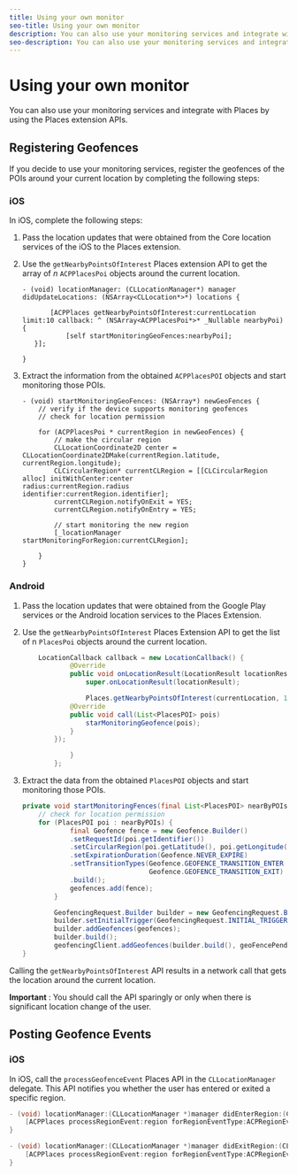 ```yaml
---
title: Using your own monitor
seo-title: Using your own monitor
description: You can also use your monitoring services and integrate with Location Service by using the Places extension APIs. 
seo-description: You can also use your monitoring services and integrate with Location Service by using the Places extension APIs. 
---
```


# Using your own monitor

You can also use your monitoring services and integrate with Places by using the Places extension APIs.

## Registering Geofences

If you decide to use your monitoring services, register the geofences of the POIs around your current location by completing the following steps:

### iOS

In iOS, complete the following steps:

1. Pass the location updates that were obtained from the Core location services of the iOS to the Places extension. 

2. Use the `getNearbyPointsOfInterest` Places extension API to get the array of _n_ `ACPPlacesPoi` objects around the current location.

   ```text
   - (void) locationManager: (CLLocationManager*) manager didUpdateLocations: (NSArray<CLLocation*>*) locations {

          [ACPPlaces getNearbyPointsOfInterest:currentLocation limit:10 callback: ^ (NSArray<ACPPlacesPoi*>* _Nullable nearbyPoi) {
              [self startMonitoringGeoFences:nearbyPoi];
      }];

   }
   ```

3. Extract the information from the obtained `ACPPlacesPOI` objects and start monitoring those POIs.

    ```text
    - (void) startMonitoringGeoFences: (NSArray*) newGeoFences {
        // verify if the device supports monitoring geofences
        // check for location permission

        for (ACPPlacesPoi * currentRegion in newGeoFences) {
            // make the circular region
            CLLocationCoordinate2D center = CLLocationCoordinate2DMake(currentRegion.latitude, currentRegion.longitude);
            CLCircularRegion* currentCLRegion = [[CLCircularRegion alloc] initWithCenter:center                                                                                                                              radius:currentRegion.radius                                                                                                                    identifier:currentRegion.identifier];
            currentCLRegion.notifyOnExit = YES;
            currentCLRegion.notifyOnEntry = YES;

            // start monitoring the new region
            [_locationManager startMonitoringForRegion:currentCLRegion];

        }
    }
    ```

### Android

1. Pass the location updates that were obtained from the Google Play services or the Android location services to the Places Extension.

2. Use the `getNearbyPointsOfInterest` Places Extension API to get the list of n `PlacesPoi` objects around the current location.

    ```java
        LocationCallback callback = new LocationCallback() {
                @Override
                public void onLocationResult(LocationResult locationResult) {
                    super.onLocationResult(locationResult);

                    Places.getNearbyPointsOfInterest(currentLocation, 10, new            AdobeCallback<List<PlacesPOI>>() {
                @Override
                public void call(List<PlacesPOI> pois)
                    starMonitoringGeofence(pois);
                }
            });

                }
            };
    ```

1. Extract the data from the obtained `PlacesPOI` objects and start monitoring those POIs.

    ```java
    private void startMonitoringFences(final List<PlacesPOI> nearByPOIs) {
        // check for location permission
        for (PlacesPOI poi : nearByPOIs) {
                final Geofence fence = new Geofence.Builder()
                .setRequestId(poi.getIdentifier())
                .setCircularRegion(poi.getLatitude(), poi.getLongitude(), poi.getRadius())
                .setExpirationDuration(Geofence.NEVER_EXPIRE)
                .setTransitionTypes(Geofence.GEOFENCE_TRANSITION_ENTER |
                                    Geofence.GEOFENCE_TRANSITION_EXIT)
                .build();
                geofences.add(fence);
            }

            GeofencingRequest.Builder builder = new GeofencingRequest.Builder();
            builder.setInitialTrigger(GeofencingRequest.INITIAL_TRIGGER_ENTER);
            builder.addGeofences(geofences);
            builder.build();
            geofencingClient.addGeofences(builder.build(), geoFencePendingIntent)
    }
    ```


Calling the `getNearbyPointsOfInterest` API results in a network call that gets the location around the current location.

**Important** : You should call the API sparingly or only when there is significant location change of the user.

## Posting Geofence Events

### iOS

In iOS, call the `processGeofenceEvent` Places API in the `CLLocationManager` delegate. This API notifies you whether the user has entered or exited a specific region.

```objectivec
- (void) locationManager:(CLLocationManager *)manager didEnterRegion:(CLRegion *)region {
    [ACPPlaces processRegionEvent:region forRegionEventType:ACPRegionEventTypeEntry];
}

- (void) locationManager:(CLLocationManager *)manager didExitRegion:(CLRegion *)region {
    [ACPPlaces processRegionEvent:region forRegionEventType:ACPRegionEventTypeExit];
}
```
